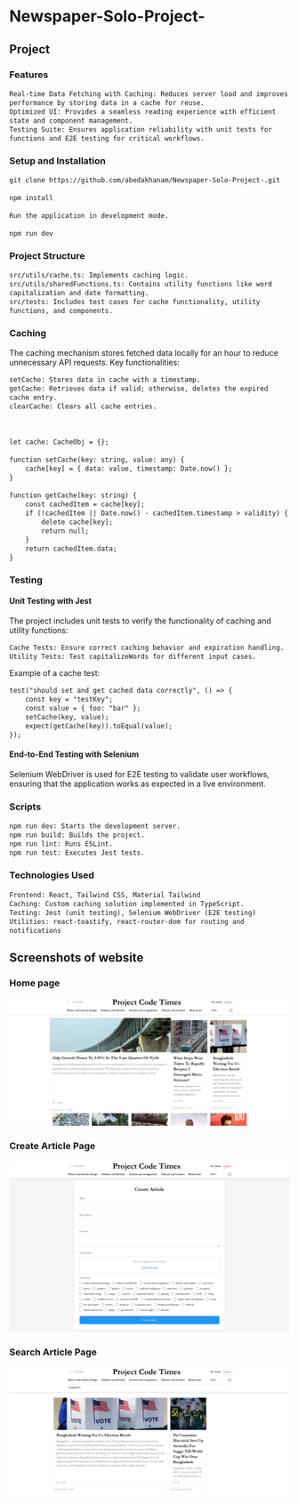 # Newspaper-Solo-Project-

## Project

### Features

    Real-time Data Fetching with Caching: Reduces server load and improves performance by storing data in a cache for reuse.
    Optimized UI: Provides a seamless reading experience with efficient state and component management.
    Testing Suite: Ensures application reliability with unit tests for functions and E2E testing for critical workflows.

### Setup and Installation

    git clone https://github.com/abedakhanam/Newspaper-Solo-Project-.git

    npm install

    Run the application in development mode.

    npm run dev

### Project Structure

    src/utils/cache.ts: Implements caching logic.
    src/utils/sharedFunctions.ts: Contains utility functions like word capitalization and date formatting.
    src/tests: Includes test cases for cache functionality, utility functions, and components.

### Caching

The caching mechanism stores fetched data locally for an hour to reduce unnecessary API requests. Key functionalities:

    setCache: Stores data in cache with a timestamp.
    getCache: Retrieves data if valid; otherwise, deletes the expired cache entry.
    clearCache: Clears all cache entries.



    let cache: CacheObj = {};

    function setCache(key: string, value: any) {
        cache[key] = { data: value, timestamp: Date.now() };
    }

    function getCache(key: string) {
        const cachedItem = cache[key];
        if (!cachedItem || Date.now() - cachedItem.timestamp > validity) {
            delete cache[key];
            return null;
        }
        return cachedItem.data;
    }

### Testing

#### Unit Testing with Jest

The project includes unit tests to verify the functionality of caching and utility functions:

    Cache Tests: Ensure correct caching behavior and expiration handling.
    Utility Tests: Test capitalizeWords for different input cases.

Example of a cache test:

    test("should set and get cached data correctly", () => {
        const key = "testKey";
        const value = { foo: "bar" };
        setCache(key, value);
        expect(getCache(key)).toEqual(value);
    });

#### End-to-End Testing with Selenium

Selenium WebDriver is used for E2E testing to validate user workflows, ensuring that the application works as expected in a live environment.

### Scripts

    npm run dev: Starts the development server.
    npm run build: Builds the project.
    npm run lint: Runs ESLint.
    npm run test: Executes Jest tests.

### Technologies Used

    Frontend: React, Tailwind CSS, Material Tailwind
    Caching: Custom caching solution implemented in TypeScript.
    Testing: Jest (unit testing), Selenium WebDriver (E2E testing)
    Utilities: react-toastify, react-router-dom for routing and notifications

## Screenshots of website

### Home page

![Homepage Screenshot](client/src/assets/homepage.png)

### Create Article Page

![Create Article Screenshot](client/src/assets/createarticle.png)

### Search Article Page

![Create Article Screenshot](client/src/assets/search.png)
